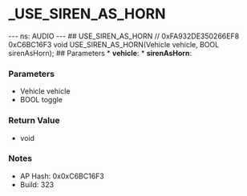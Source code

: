 # _USE_SIREN_AS_HORN

--- ns: AUDIO --- ## USE_SIREN_AS_HORN  // 0xFA932DE350266EF8 0xC6BC16F3 void USE_SIREN_AS_HORN(Vehicle vehicle, BOOL sirenAsHorn);  ## Parameters * **vehicle**: * **sirenAsHorn**:

### Parameters
* Vehicle vehicle
* BOOL toggle

### Return Value
* void

### Notes
* AP Hash: 0x0xC6BC16F3
* Build: 323

